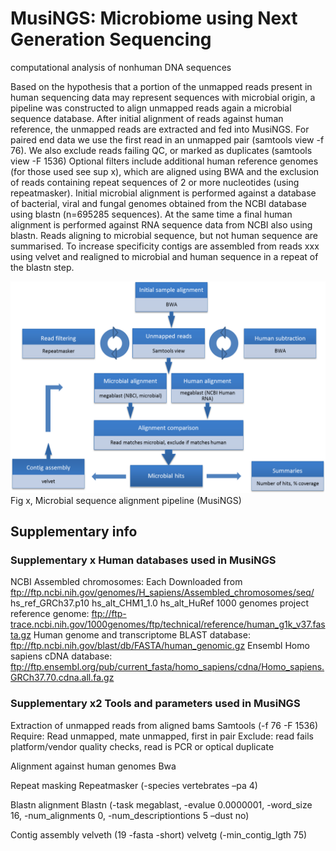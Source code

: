 # MusiNGS: Microbiome using Next Generation Sequencing
computational analysis of nonhuman DNA sequences

Based on the hypothesis that a portion of the unmapped reads present in human sequencing data may represent sequences with microbial origin, a pipeline was constructed to align unmapped reads again a microbial sequence database.
After initial alignment of reads against human reference, the unmapped reads are extracted and fed into MusiNGS. For paired end data we use the first read in an unmapped pair (samtools view -f 76). We also exclude reads failing QC, or marked as duplicates (samtools view -F 1536)
Optional filters include additional human reference genomes (for those used see sup x), which are aligned using BWA and the exclusion of reads containing repeat sequences of 2 or more nucleotides (using repeatmasker).
Initial microbial alignment is performed against a database of bacterial, viral and fungal genomes obtained from the NCBI database using blastn (n=695285 sequences). At the same time a final human alignment is performed against RNA sequence data from NCBI also using blastn. Reads aligning to microbial sequence, but not human sequence are summarised.
To increase specificity contigs are assembled from reads xxx using velvet and realigned to microbial and human sequence in a repeat of the blastn step.

![Fig x](figx.png?raw=true "Microbial sequence alignment pipeline (MusiNGS)")
Fig x, Microbial sequence alignment pipeline (MusiNGS)

## Supplementary info
### Supplementary x Human databases used in MusiNGS
NCBI Assembled chromosomes:
Each Downloaded from ftp://ftp.ncbi.nih.gov/genomes/H_sapiens/Assembled_chromosomes/seq/
hs_ref_GRCh37.p10
hs_alt_CHM1_1.0 
hs_alt_HuRef
1000 genomes project reference genome:
ftp://ftp-trace.ncbi.nih.gov/1000genomes/ftp/technical/reference/human_g1k_v37.fasta.gz
Human genome and transcriptome BLAST database:
ftp://ftp.ncbi.nih.gov/blast/db/FASTA/human_genomic.gz
Ensembl Homo sapiens  cDNA database:
ftp://ftp.ensembl.org/pub/current_fasta/homo_sapiens/cdna/Homo_sapiens.GRCh37.70.cdna.all.fa.gz

### Supplementary x2 Tools and parameters used in MusiNGS
Extraction of unmapped reads from aligned bams
Samtools (-f 76 -F 1536)
Require: Read unmapped, mate unmapped, first in pair
Exclude: read fails platform/vendor quality checks, read is PCR or optical duplicate

Alignment against human genomes
Bwa 

Repeat masking
Repeatmasker  (-species vertebrates –pa 4)

Blastn alignment
Blastn (-task megablast, -evalue 0.0000001, -word_size 16, -num_alignments 0, -num_descriptiontions 5 –dust no)

Contig assembly
velveth  (19 -fasta -short)
velvetg (-min_contig_lgth 75)
